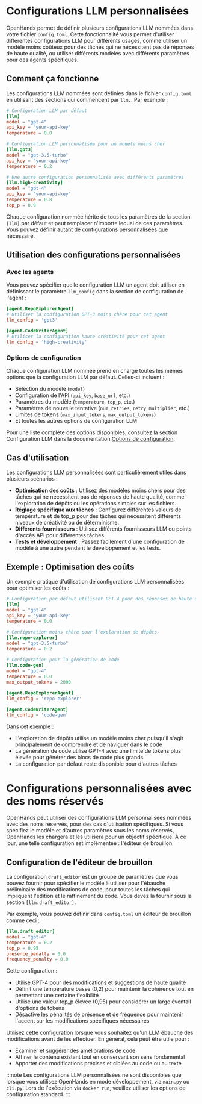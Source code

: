 # Configurations LLM personnalisées

OpenHands permet de définir plusieurs configurations LLM nommées dans votre fichier `config.toml`. Cette fonctionnalité vous permet d'utiliser différentes configurations LLM pour différents usages, comme utiliser un modèle moins coûteux pour des tâches qui ne nécessitent pas de réponses de haute qualité, ou utiliser différents modèles avec différents paramètres pour des agents spécifiques.

## Comment ça fonctionne

Les configurations LLM nommées sont définies dans le fichier `config.toml` en utilisant des sections qui commencent par `llm.`. Par exemple :

```toml
# Configuration LLM par défaut
[llm]
model = "gpt-4"
api_key = "your-api-key"
temperature = 0.0

# Configuration LLM personnalisée pour un modèle moins cher
[llm.gpt3]
model = "gpt-3.5-turbo"
api_key = "your-api-key"
temperature = 0.2

# Une autre configuration personnalisée avec différents paramètres
[llm.high-creativity]
model = "gpt-4"
api_key = "your-api-key"
temperature = 0.8
top_p = 0.9
```

Chaque configuration nommée hérite de tous les paramètres de la section `[llm]` par défaut et peut remplacer n'importe lequel de ces paramètres. Vous pouvez définir autant de configurations personnalisées que nécessaire.

## Utilisation des configurations personnalisées

### Avec les agents

Vous pouvez spécifier quelle configuration LLM un agent doit utiliser en définissant le paramètre `llm_config` dans la section de configuration de l'agent :

```toml
[agent.RepoExplorerAgent]
# Utiliser la configuration GPT-3 moins chère pour cet agent
llm_config = 'gpt3'

[agent.CodeWriterAgent]
# Utiliser la configuration haute créativité pour cet agent
llm_config = 'high-creativity'
```

### Options de configuration

Chaque configuration LLM nommée prend en charge toutes les mêmes options que la configuration LLM par défaut. Celles-ci incluent :

- Sélection du modèle (`model`)
- Configuration de l'API (`api_key`, `base_url`, etc.)
- Paramètres du modèle (`temperature`, `top_p`, etc.)
- Paramètres de nouvelle tentative (`num_retries`, `retry_multiplier`, etc.)
- Limites de tokens (`max_input_tokens`, `max_output_tokens`)
- Et toutes les autres options de configuration LLM

Pour une liste complète des options disponibles, consultez la section Configuration LLM dans la documentation [Options de configuration](../configuration-options).

## Cas d'utilisation

Les configurations LLM personnalisées sont particulièrement utiles dans plusieurs scénarios :

- **Optimisation des coûts** : Utilisez des modèles moins chers pour des tâches qui ne nécessitent pas de réponses de haute qualité, comme l'exploration de dépôts ou les opérations simples sur les fichiers.
- **Réglage spécifique aux tâches** : Configurez différentes valeurs de température et de top_p pour des tâches qui nécessitent différents niveaux de créativité ou de déterminisme.
- **Différents fournisseurs** : Utilisez différents fournisseurs LLM ou points d'accès API pour différentes tâches.
- **Tests et développement** : Passez facilement d'une configuration de modèle à une autre pendant le développement et les tests.

## Exemple : Optimisation des coûts

Un exemple pratique d'utilisation de configurations LLM personnalisées pour optimiser les coûts :

```toml
# Configuration par défaut utilisant GPT-4 pour des réponses de haute qualité
[llm]
model = "gpt-4"
api_key = "your-api-key"
temperature = 0.0

# Configuration moins chère pour l'exploration de dépôts
[llm.repo-explorer]
model = "gpt-3.5-turbo"
temperature = 0.2

# Configuration pour la génération de code
[llm.code-gen]
model = "gpt-4"
temperature = 0.0
max_output_tokens = 2000

[agent.RepoExplorerAgent]
llm_config = 'repo-explorer'

[agent.CodeWriterAgent]
llm_config = 'code-gen'
```

Dans cet exemple :
- L'exploration de dépôts utilise un modèle moins cher puisqu'il s'agit principalement de comprendre et de naviguer dans le code
- La génération de code utilise GPT-4 avec une limite de tokens plus élevée pour générer des blocs de code plus grands
- La configuration par défaut reste disponible pour d'autres tâches

# Configurations personnalisées avec des noms réservés

OpenHands peut utiliser des configurations LLM personnalisées nommées avec des noms réservés, pour des cas d'utilisation spécifiques. Si vous spécifiez le modèle et d'autres paramètres sous les noms réservés, OpenHands les chargera et les utilisera pour un objectif spécifique. À ce jour, une telle configuration est implémentée : l'éditeur de brouillon.

## Configuration de l'éditeur de brouillon

La configuration `draft_editor` est un groupe de paramètres que vous pouvez fournir pour spécifier le modèle à utiliser pour l'ébauche préliminaire des modifications de code, pour toutes les tâches qui impliquent l'édition et le raffinement du code. Vous devez la fournir sous la section `[llm.draft_editor]`.

Par exemple, vous pouvez définir dans `config.toml` un éditeur de brouillon comme ceci :

```toml
[llm.draft_editor]
model = "gpt-4"
temperature = 0.2
top_p = 0.95
presence_penalty = 0.0
frequency_penalty = 0.0
```

Cette configuration :
- Utilise GPT-4 pour des modifications et suggestions de haute qualité
- Définit une température basse (0,2) pour maintenir la cohérence tout en permettant une certaine flexibilité
- Utilise une valeur top_p élevée (0,95) pour considérer un large éventail d'options de tokens
- Désactive les pénalités de présence et de fréquence pour maintenir l'accent sur les modifications spécifiques nécessaires

Utilisez cette configuration lorsque vous souhaitez qu'un LLM ébauche des modifications avant de les effectuer. En général, cela peut être utile pour :
- Examiner et suggérer des améliorations de code
- Affiner le contenu existant tout en conservant son sens fondamental
- Apporter des modifications précises et ciblées au code ou au texte

:::note
Les configurations LLM personnalisées ne sont disponibles que lorsque vous utilisez OpenHands en mode développement, via `main.py` ou `cli.py`. Lors de l'exécution via `docker run`, veuillez utiliser les options de configuration standard.
:::
